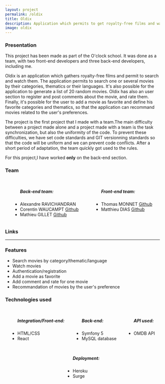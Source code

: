 ```yaml
---
layout: project
permalink: /oldix
title: Oldix
description: Application which permits to get royalty-free films and watch them
image: oldix
---
```


<h3>Presentation</h3>
<p>This project has been made as part of the O'clock school. It was done as a team, with two front-end developers and three back-end developers, including me.</p>
<p>Oldix is an application which gathers royalty-free films and permit to search and watch them. The application permits to search one or several movies by their categories, thematics or their languages. It's also possible for the application to generate a list of 20 random movies. Oldix has also an user section to register and post comments about the movie, and rate them. Finally, it's possible for the user to add a movie as favorite and define his favorite categories and thematics, so that the application can recommand movies related to the user's preferences.</p>
<p>The project is the first project that I made with a team.The main difficulty between a project made alone and a project made with a team is the task synchronization, but also the uniformity of the code. To prevent these difficulties, we have set code standards and GIT versionning standards so that the code will be uniform and we can prevent code conflicts. After a short period of adaptation, the team quickly got used to the rules.</p>

<p>For this project,I have worked <span style="font-weight:bold">only</span> on the back-end section.</p>
<h3>Team</h3>
<div style="display:flex;justify-content:space-around">
    <ul>
        <h5>Back-end team: </h5>
        <li>Alexandre RAVICHANDRAN</li>
        <li>Corentin WAUCAMPT <a href="https://github.com/Corentin-W" target="_blank" class="icon brands fa-github"><span class="label">Github</span></a></li>
        <li>Mathieu GILLET <a href="https://github.com/mgillet-dev" target="_blank" class="icon brands fa-github"><span class="label">Github</span></a></li>
    </ul>
    <ul>
        <h5>Front-end team: </h5>
        <li>Thomas MONNET <a href="https://github.com/ThomasMonnet" target="_blank" class="icon brands fa-github"><span class="label">Github</span></a></li>
        <li>Matthieu DIAS <a href="https://github.com/MatthD7" target="_blank" class="icon brands fa-github"><span class="label">Github</span></a></li>
    </ul>
</div>
<h3>Links</h3>
<!-- <ul>
    <li>
        <p><i class="icon solid fa-desktop"></i>  Partie front-end : <a href="#" target="_blank" class="icon brands fa-github"><span class="label">Github</span></a></p>
    </li>
    <li>
        <p><i class="icon solid fa-server"></i> Partie back-end : <a href="#" target="_blank" class="icon brands fa-github"><span class="label">Github</span></a></p>
    </li>
</ul> -->
<!-- <p>Lien du projet: <a href="#" target="_blank" class="icon brands"><i style="font-size:30px" class="fas fa-rocket"></i></a></p>
<p>Lien de la partie back du projet: <a href="#" target="_blank" class="icon brands"><i style="font-size:30px" class="fas fa-rocket"></i></a></p> -->
<!-- <div style="display:flex;justify-content:center;margin-top:10px;margin-bottom:10px">
    <em style="margin-bottom:0px;margin-top:6px;margin-right:8px" class="fas fa-exclamation-triangle"></em>
    <p style="margin-bottom:0px;">Since Heroku has stopped his free tier, this application is no more available. </p>
</div> -->
<hr />
<h3> Features </h3>
<ul>
    <li>Search movies by category/thematic/language</li>
    <li>Watch movies</li>
    <li>Authentication/registration</li>
    <li>Add a movie as favorite</li>
    <li>Add comment and rate for one movie</li>
    <li>Recommandation of movies by the user's preference</li>
</ul>

<h3> Technologies used </h3>
<div style="display:flex;justify-content:space-around;flex-wrap:wrap;">
    <ul>
        <h5>Integration/Front-end: </h5>
        <li>HTML/CSS</li>
        <li>React</li>
    </ul>
    <ul>
        <h5>Back-end:</h5>
        <li>Symfony 5</li>
        <li>MySQL database</li>
    </ul>
    <ul>
        <h5>API used: </h5>
        <li>OMDB API</li>
    </ul>
    <ul>
        <h5>Deployment:</h5>
        <li>Heroku</li>
        <li>Surge</li>
    </ul>
</div>